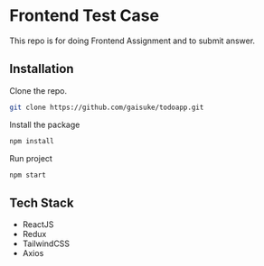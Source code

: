# Frontend Test Case

This repo is for doing Frontend Assignment and to submit answer.

## Installation

Clone the repo.

```bash
git clone https://github.com/gaisuke/todoapp.git
```

Install the package

```bash
npm install
```

Run project

```bash
npm start
```

## Tech Stack

- ReactJS
- Redux
- TailwindCSS
- Axios